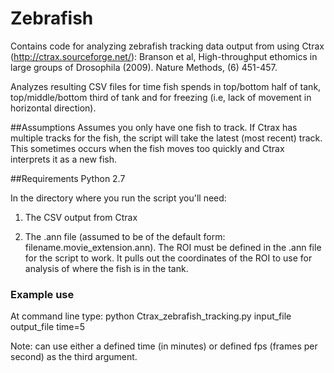 # Zebrafish
Contains code for analyzing zebrafish tracking data output from using 
Ctrax (http://ctrax.sourceforge.net/):
Branson et al, High-throughput ethomics in large groups of Drosophila 
(2009). Nature Methods, (6) 451-457.

Analyzes resulting CSV files for time fish spends in top/bottom half of tank, top/middle/bottom third of tank and for freezing (i.e, lack of movement in horizontal direction).

##Assumptions
Assumes you only have one fish to track. If Ctrax has multiple tracks for the fish, the script will take the latest (most recent) track. This sometimes occurs when the fish moves too quickly and Ctrax interprets it as a new fish.

##Requirements
Python 2.7

In the directory where you run the script you'll need:

1) The CSV output from Ctrax 

2) The .ann file (assumed to be of the default form: filename.movie_extension.ann). The ROI must be defined in the .ann file for the script to work. It pulls out the coordinates of the ROI to use for analysis of where the fish is in the tank.

### Example use
At command line type:
python Ctrax_zebrafish_tracking.py input_file output_file time=5

Note: can use either a defined time (in minutes) or defined fps (frames per second) as the third argument.
